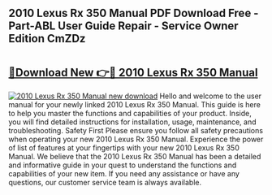 ## 2010 Lexus Rx 350 Manual PDF Download Free - Part-ABL User Guide Repair - Service Owner Edition CmZDz

# <h2><a href="http://bc32630.oget.top/?id=2010+Lexus+Rx+350+Manual">🔗Download New 👉🔴 2010 Lexus Rx 350 Manual</a></h2>

[![2010 Lexus Rx 350 Manual new download](https://i.imgur.com/5g1atiW.png)](http://bc32630.oget.top/?id=2010+Lexus+Rx+350+Manual)
Hello and welcome to the user manual for your newly linked 2010 Lexus Rx 350 Manual. This guide is here to help you master the functions and capabilities of your product. Inside, you will find detailed instructions for installation, usage, maintenance, and troubleshooting. Safety First Please ensure you follow all safety precautions when operating your new 2010 Lexus Rx 350 Manual. Experience the power of list of features at your fingertips with your new 2010 Lexus Rx 350 Manual. We believe that the 2010 Lexus Rx 350 Manual has been a detailed and informative guide in your quest to understand the functions and capabilities of your new item. If you need any assistance or have any questions, our customer service team is always available.
